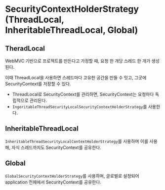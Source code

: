 # SecurityContextHolderStrategy (ThreadLocal, InheritableThreadLocal, Global)

## TheradLocal
WebMVC 기반으로 프로젝트를 만든다고 가정할 때, 요청 한 개당 스레드 한 개가 생성된다.
  
이때 ThreadLocal을 사용하면 스레드마다 고유한 공간을 만들 수 잇고, 그곳에 SecurityContext를 저장할 수 있다.

- ThreadLocal로 SecurityContext를 관리하면, SecurityContext는 요청마다 독립적으로 관리된다.
- `IngeritableThreadSecurityLocalSecurityContextHolderStrategy`를 사용한다.

## InheritableThreadLocal

`InheritableThreadSecurityLocalContextHolderStrategy`를 사용하며 이를 사용해, 자식 스레드까지도 SecurityContext를 공유한다.

## Global

`GlobalSecurityContextHolderStrategy`를 사용하며, 글로벌로 설정되어 application 전체에서 SecurityContext를 공유한다.
